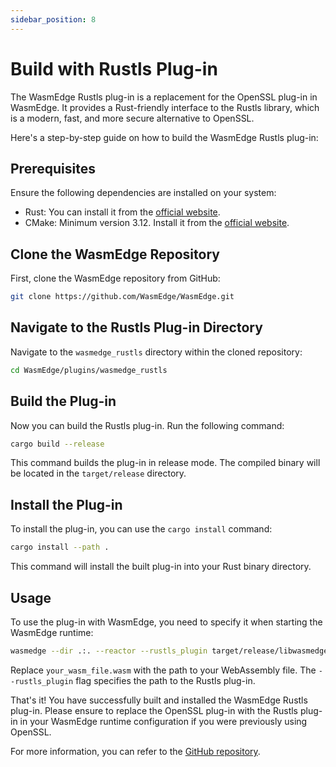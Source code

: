 ```yaml
---
sidebar_position: 8
---
```


# Build with Rustls Plug-in

The WasmEdge Rustls plug-in is a replacement for the OpenSSL plug-in in WasmEdge. It provides a Rust-friendly interface to the Rustls library, which is a modern, fast, and more secure alternative to OpenSSL.

Here's a step-by-step guide on how to build the WasmEdge Rustls plug-in:

## Prerequisites

Ensure the following dependencies are installed on your system:

- Rust: You can install it from the [official website](https://www.rust-lang.org/tools/install).
- CMake: Minimum version 3.12. Install it from the [official website](https://cmake.org/download/).

## Clone the WasmEdge Repository

First, clone the WasmEdge repository from GitHub:

```bash
git clone https://github.com/WasmEdge/WasmEdge.git
```

## Navigate to the Rustls Plug-in Directory

Navigate to the `wasmedge_rustls` directory within the cloned repository:

```bash
cd WasmEdge/plugins/wasmedge_rustls
```

## Build the Plug-in

Now you can build the Rustls plug-in. Run the following command:

```bash
cargo build --release
```

This command builds the plug-in in release mode. The compiled binary will be located in the `target/release` directory.

## Install the Plug-in

To install the plug-in, you can use the `cargo install` command:

```bash
cargo install --path .
```

This command will install the built plug-in into your Rust binary directory.

## Usage

To use the plug-in with WasmEdge, you need to specify it when starting the WasmEdge runtime:

```bash
wasmedge --dir .:. --reactor --rustls_plugin target/release/libwasmedge_rustls.so your_wasm_file.wasm
```

Replace `your_wasm_file.wasm` with the path to your WebAssembly file. The `--rustls_plugin` flag specifies the path to the Rustls plug-in.

That's it! You have successfully built and installed the WasmEdge Rustls plug-in. Please ensure to replace the OpenSSL plug-in with the Rustls plug-in in your WasmEdge runtime configuration if you were previously using OpenSSL.

For more information, you can refer to the [GitHub repository](https://github.com/WasmEdge/WasmEdge/tree/master/plugins/wasmedge_rustls).
